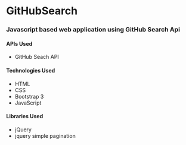 # GitHubSearch
### Javascript based web application using GitHub Search Api

#### APIs Used
* GitHub Seach API

#### Technologies Used

* HTML
* CSS
* Bootstrap 3
* JavaScript

#### Libraries Used

* jQuery
* jquery simple pagination

